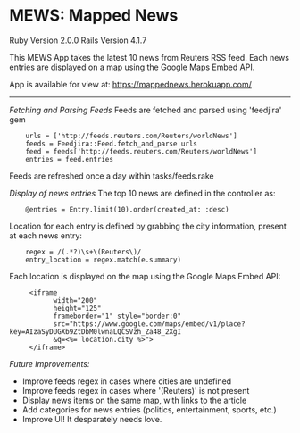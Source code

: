 MEWS: Mapped News
=================

Ruby Version 2.0.0
Rails Version 4.1.7

This MEWS App takes the latest 10 news from Reuters RSS feed.
Each news entries are displayed on a map using the Google Maps Embed API.

App is available for view at: https://mappednews.herokuapp.com/

------

*Fetching and Parsing Feeds*
Feeds are fetched and parsed using 'feedjira' gem

		urls = ['http://feeds.reuters.com/Reuters/worldNews']
		feeds = Feedjira::Feed.fetch_and_parse urls
		feed = feeds['http://feeds.reuters.com/Reuters/worldNews']
		entries = feed.entries

Feeds are refreshed once a day within tasks/feeds.rake

*Display of news entries*
The top 10 news are defined in the controller as:

		@entries = Entry.limit(10).order(created_at: :desc)

Location for each entry is defined by grabbing the city information, present at each news entry:

		regex = /(.*?)\s+\(Reuters\)/
		entry_location = regex.match(e.summary)

Each location is displayed on the map using the Google Maps Embed API:

         <iframe
               width="200"
               height="125"
               frameborder="1" style="border:0"
               src="https://www.google.com/maps/embed/v1/place?key=AIzaSyDUGXb9ZtDbM0lwnaLQCSVzh_Za48_2XgI
               &q=<%= location.city %>">  
         </iframe>

*Future Improvements:*
* Improve feeds regex in cases where cities are undefined
* Improve feeds regex in cases where '(Reuters)' is not present
* Display news items on the same map, with links to the article
* Add categories for news entries (politics, entertainment, sports, etc.)
* Improve UI! It desparately needs love.

